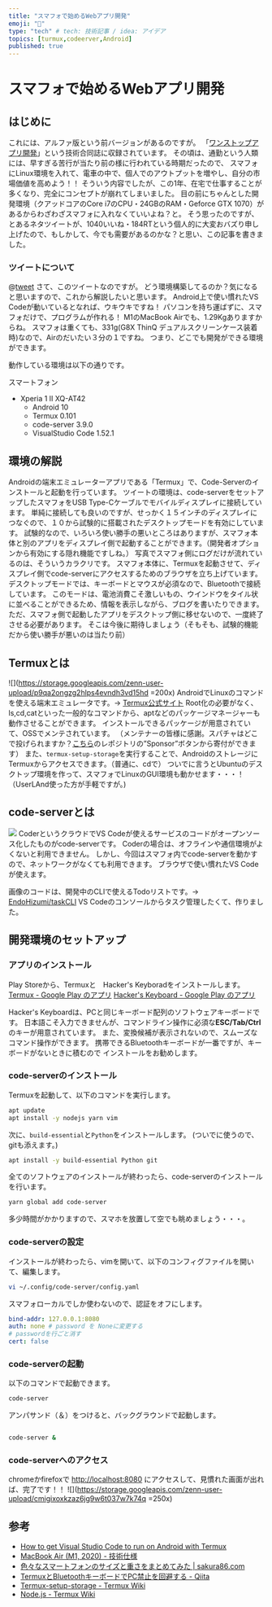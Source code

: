 ```yaml
---
title: "スマフォで始めるWebアプリ開発"
emoji: "📱"
type: "tech" # tech: 技術記事 / idea: アイデア
topics: [turmux,codeerver,Android]
published: true
---
```


# スマフォで始めるWebアプリ開発

## はじめに

これには、アルファ版という前バージョンがあるのですが。
「[ワンストップアプリ開発](https://booth.pm/ja/items/1733776)」という技術合同誌に収録されています。
その頃は、通勤という人類には、早すぎる苦行が当たり前の様に行われている時期だったので、
スマフォにLinux環境を入れて、電車の中で、個人でのアウトプットを増やし、自分の市場価値を高めよう！！
そういう内容でしたが、この1年、在宅で仕事することが多くなり、完全にコンセプトが崩れてしまいました。
目の前にちゃんとした開発環境（クアッドコアのCore i7のCPU・24GBのRAM・Geforce GTX 1070）があるからわざわざスマフォに入れなくていいよね？と。
そう思ったのですが、とあるネタツイートが、1040いいね・184RTという個人的に大変おバズり申し上げたので、もしかして、今でも需要があるのかな？と思い、この記事を書きました。

### ツイートについて

@[tweet](https://twitter.com/endo_hizumi/status/1365981276348452868?s=21)
さて、このツイートなのですが。
どう環境構築してるのか？気になると思いますので、これから解説したいと思います。
Android上で使い慣れたVS Codeが動いているとなれば、ウキウキですね！
パソコンを持ち運ばずに、スマフォだけで、プログラムが作れる！
M1のMacBook Airでも、1.29Kgありますからね。
スマフォは重くても、331g(G8X ThinQ デュアルスクリーンケース装着時)なので、Airのだいたい３分の１ですね。
つまり、どこでも開発ができる環境ができます。

動作している環境は以下の通りです。

スマートフォン

- Xperia 1 II XQ-AT42
  - Android 10
  - Termux 0.101
  - code-server 3.9.0
  - VisualStudio Code 1.52.1

## 環境の解説

Androidの端末エミュレーターアプリである「Termux」で、Code-Serverのインストールと起動を行っています。
ツイートの環境は、code-serverをセットアップしたスマフォをUSB Type-Cケーブルでモバイルディスプレイに接続しています。
単純に接続しても良いのですが、せっかく１５インチのディスプレイにつなぐので、１０から試験的に搭載されたデスクトップモードを有効にしています。
試験的なので、いろいろ使い勝手の悪いところはありますが、スマフォ本体と別のアプリをディスプレイ側で起動することができます。（開発者オプションから有効にする隠れ機能ですしね。）
写真でスマフォ側にログだけが流れているのは、そういうカラクリです。
スマフォ本体に、Termuxを起動させて、ディスプレイ側でcode-serverにアクセスするためのブラウザを立ち上げています。
デスクトップモードでは、キーボードとマウスが必須なので、Bluetoothで接続しています。
このモードは、電池消費こそ激しいもの、ウインドウをタイル状に並べることができるため、情報を表示しながら、ブログを書いたりできます。
ただ、スマフォ側で起動したアプリをデスクトップ側に移せないので、一度終了させる必要があります。
そこは今後に期待しましょう（そもそも、試験的機能だから使い勝手が悪いのは当たり前）

## Termuxとは

![](https://storage.googleapis.com/zenn-user-upload/p9qa2ongzg2hlps4evndh3vd15hd =200x)
AndroidでLinuxのコマンドを使える端末エミュレータです。-> [Termux公式サイト](https://termux.com/)
Root化の必要がなく、ls,cd,catといった一般的なコマンドから、aptなどのパッケージマネージャーも動作させることができます。
インストールできるパッケージが用意されていて、OSSでメンテされています。
（メンテナーの皆様に感謝。スパチャはどこで投げられますか？[こちら](https://github.com/termux/termux-packages/tree/master/packages)のレポジトリの”Sponsor”ボタンから寄付ができます）
また、`termux-setup-storage`を実行することで、AndroidのストレージにTermuxからアクセスできます。（普通に、cdで）
ついでに言うとUbuntuのデスクトップ環境を作って、スマフォでLinuxのGUI環境も動かせます・・・！（UserLAnd使った方が手軽ですが。)

## code-serverとは

![](https://storage.googleapis.com/zenn-user-upload/8tzm1rjc3147hk144uf6lj7ta8cj)
CoderというクラウドでVS Codeが使えるサービスのコードがオープンソース化したものがcode-serverです。
Coderの場合は、オフラインや通信環境がよくないと利用できません。
しかし、今回はスマフォ内でcode-serverを動かすので、ネットワークがなくても利用できます。
ブラウザで使い慣れたVS Codeが使えます。

画像のコードは、開発中のCLIで使えるTodoリストです。-> [EndoHizumi/taskCLI](https://github.com/EndoHizumi/taskCLI)
VS Codeのコンソールからタスク管理したくて、作りました。

## 開発環境のセットアップ

### アプリのインストール

Play Storeから、Termuxと　Hacker's Keyboradをインストールします。
[Termux - Google Play のアプリ](https://play.google.com/store/apps/details?id=com.termux&hl=ja&gl=US)
[Hacker&#39;s Keyboard - Google Play のアプリ](https://play.google.com/store/apps/details?id=org.pocketworkstation.pckeyboard&hl=ja&gl=US)

Hacker's Keyboardは、PCと同じキーボード配列のソフトウェアキーボードです。
日本語こそ入力できませんが、コマンドライン操作に必須な**ESC/Tab/Ctrl**のキーが用意されています。
また、変換候補が表示されないので、スムーズなコマンド操作ができます。
携帯できるBluetoothキーボードが一番ですが、キーボードがないときに積むので
インストールをお勧めします。

### code-serverのインストール

Termuxを起動して、以下のコマンドを実行します。

```bash
apt update
apt install -y nodejs yarn vim
```

次に、`build-essential`と`Python`をインストールします。
(ついでに使うので、gitも添えます。)

```bash
apt install -y build-essential Python git
```

全てのソフトウェアのインストールが終わったら、code-serverのインストールを行います。

```bash
yarn global add code-server
```

多少時間がかかりますので、スマホを放置して空でも眺めましょう・・・。

### code-serverの設定

インストールが終わったら、vimを開いて、以下のコンフィグファイルを開いて、編集します。
```bash
vi ~/.config/code-server/config.yaml
```

スマフォローカルでしか使わないので、認証をオフにします。

```yaml
bind-addr: 127.0.0.1:8080
auth: none # password を Noneに変更する
# passwordを行ごと消す
cert: false
```

### code-serverの起動

以下のコマンドで起動できます。

```bash
code-server 
```

アンパサンド（＆）をつけると、バックグラウンドで起動します。

```bash

code-server &

```

### code-serverへのアクセス

chromeかfirefoxで [http://localhost:8080](http://localhost:8080) にアクセスして、見慣れた画面が出れば、完了です！！
![](https://storage.googleapis.com/zenn-user-upload/cmigixoxkzaz6jg9w6t037w7k74q =250x)

## 参考

- [How to get Visual Studio Code to run on Android with Termux](https://dev.to/codeledger/how-to-get-visual-studio-code-to-run-in-termux-on-android-405j)
- [MacBook Air (M1, 2020) - 技術仕様](https://support.apple.com/kb/SP825?locale=ja_JP)
- [色々なスマートフォンのサイズと重さをまとめてみた | sakura86.com](https://sakura86.com/smartphone-size-summary/#toc_id_2)
- [TermuxとBluetoothキーボードでPC禁止を回避する - Qiita](https://qiita.com/bluepost59/items/657ef9c198bd43cf59dd)
- [Termux-setup-storage - Termux Wiki](https://wiki.termux.com/wiki/Termux-setup-storage)
- [Node.js - Termux Wiki](https://wiki.termux.com/index.php?title=Node.js)